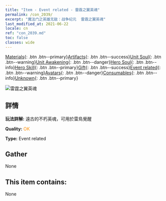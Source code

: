 ```yaml
---
title: "Item - Event related - 雷霆之翼英魂"
permalink: /con_2039/
excerpt: "魔法门之英雄无敌：战争纪元  雷霆之翼英魂"
last_modified_at: 2021-06-22
locale: cn
ref: "con_2039.md"
toc: false
classes: wide
---
```

 [Materials](/ItemsCN/){: .btn .btn--primary}[Artifacts](/ItemsCN/Artifacts/){: .btn .btn--success}[Unit Soul](/ItemsCN/UnitSoul/){: .btn .btn--warning}[Unit Awakening](/ItemsCN/UnitAwakening/){: .btn .btn--danger}[Hero Soul](/ItemsCN/HeroSoul/){: .btn .btn--info}[Hero Skill](/ItemsCN/HeroSkill/){: .btn .btn--primary}[Gift](/ItemsCN/Gift/){: .btn .btn--success}[Event related](/ItemsCN/Events/){: .btn .btn--warning}[Avatars](/ItemsCN/Avatars/){: .btn .btn--danger}[Consumables](/ItemsCN/Consumables/){: .btn .btn--info}[Unknown](/ItemsCN/Unknown/){: .btn .btn--primary}

 ![雷霆之翼英魂](/images/t/juexing_405.png)

## 詳情
 **玩法詳解:** 遠古的不朽英魂，可用於雷鳥覺醒

 **Quality:** <span style="color: #FF8C00">OK</span>

 **Type:** Event related

## Gather

  None

## This item contains:

  None

